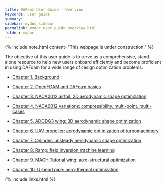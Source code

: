 ```yaml
---
title: DAFoam User Guide - Overview
keywords: user guide
summary: 
sidebar: mydoc_sidebar
permalink: mydoc_user_guide_overview.html
folder: mydoc
---
```


{% include note.html content="This webpage is under construction." %}

The objective of this user guide is to serve as a comprehensive, stand-alone resource to help new users onboard efficiently and become proficient in using DAFoam for a wide range of design optimization problems.

- [Chapter 1. Background ](mydoc_user_guide_background.html)

- [Chapter 2. OpenFOAM and DAFoam basics](mydoc_user_guide_openfoam_dafoam.html)

- [Chapter 3. NACA0012 airfoil: 2D aerodynamic shape optimization](mydoc_user_guide_naca0012_basic.html)

- [Chapter 4. NACA0012 variations: compressibility, multi-point, multi-cases](mydoc_user_guide_naca0012_variations.html)

- [Chapter 5. ADODG3 wing: 3D aerodynamic shape optimization](mydoc_user_guide_adodg3.html)

- [Chapter 6. UAV propeller: aerodynamic optimization of turbomachinery](mydoc_user_guide_uav_prop.html)

- [Chapter 7. Cylinder: unsteady aerodynamic shape optimization](mydoc_user_guide_cylinder.html)

- [Chapter 8. Ramp: field inversion machine learning](mydoc_user_guide_ramp.html)

- [Chapter 9. MACH Tutorial wing: aero-structural optimization](mydoc_user_guide_mach_aerostruct.html)

- [Chapter 10. U-bend pipe: aero-thermal optimization](mydoc_user_guide_ubend_aerothermal.html)

{% include links.html %}
